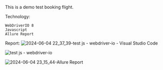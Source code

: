 This is a demo test booking flight. 

Technology:
```
WebDriverIO 8
Javascript
Allure Report
```
Report: 
![2024-06-04 22_37_39-test js - webdriver-io - Visual Studio Code](https://github.com/thang9797/webdriver-io/assets/85303810/25c89183-93d2-4384-825b-f0cae8fbfeb8)

![test js - webdriver-io](https://github.com/thang9797/webdriver-io/assets/85303810/4383bfac-1068-4b50-b244-ded0783a498a)

![2024-06-04 23_15_44-Allure Report](https://github.com/thang9797/webdriver-io/assets/85303810/377b8ca0-428f-4529-bf50-0ea297284bb4)
